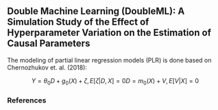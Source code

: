 ## Double Machine Learning (DoubleML): A Simulation Study of the Effect of Hyperparameter Variation on the Estimation of Causal Parameters

The modeling of partial linear regression models (PLR) is done based on Chernozhukov et. al. (2018):

$$
  Y = \theta_{0}D + g_{0}(X) + \zeta,  E[\zeta|D,X]=0
  D = m_{0}(X) + V,  E[V|X]=0
$$

### References
